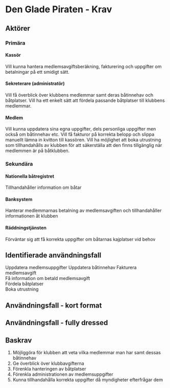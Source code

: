 # Den Glade Piraten - Krav

## Aktörer

### Primära
#### Kassör  
Vill kunna hantera medlemsavgiftsberäkning, fakturering och uppgifter om betalningar på ett smidigt sätt.  
#### Sekreterare (administratör)  
Vill få överblick över klubbens medlemmar samt deras båtinnehav och båtplatser. Vill ha ett enkelt sätt 
att fördela passande båtplatser till klubbens medlemmar.  
#### Medlem  
Vill kunna uppdatera sina egna uppgifter, dels personliga uppgifter men också om båtinnehav etc. 
Vill få fakturor på korrekta belopp och slippa manuellt lämna in kvitton till kassören. Vill ha möjlighet 
att boka utrustning som tillhandahålls av klubben för att säkerställa att den finns tillgänglig när 
medlemmen är på båtklubben.

### Sekundära
#### Nationella båtregistret  
Tillhandahåller information om båtar
#### Banksystem 
Hanterar medlemmarnas betalning av medlemsavgiften och tillhandahåller informationen åt klubben
#### Räddningstjänsten 
Förväntar sig att få korrekta uppgifter om båtarnas kajplatser vid behov

## Identifierade användningsfall
Uppdatera medlemsuppgifter 
Uppdatera båtinnehav
Fakturera medlemsavgift  
Få information om betald medlemsavgift  
Fördela båtplatser  
Boka utrustning

## Användningsfall - kort format

## Användningsfall - fully dressed

## Baskrav 
1. Möjliggöra för klubben att veta vilka medlemmar man har samt dessas båtinnehav
2. Ge överblick över klubbavgifterna
3. Förenkla hanteringen av båtplatser
4. Förenkla administrationen av medlemsuppgifter
5. Kunna tillhandahålla korrekta uppgifter då myndigheter efterfrågar dem
